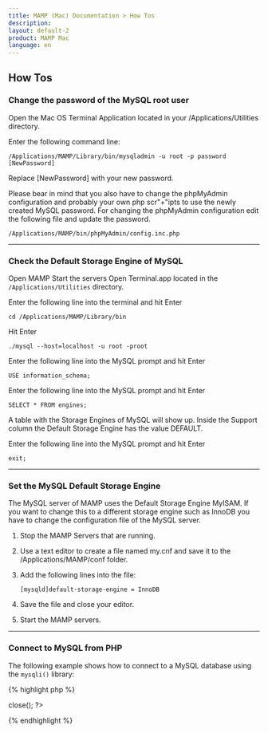 ```yaml
---
title: MAMP (Mac) Documentation > How Tos
description: 
layout: default-2
product: MAMP Mac
language: en
---
```


## How Tos

### Change the password of the MySQL root user

Open the Mac OS Terminal Application located in your /Applications/Utilities directory. 

Enter the following command line:

`/Applications/MAMP/Library/bin/mysqladmin -u root -p password [NewPassword]`

Replace [NewPassword] with your new password.

Please bear in mind that you also have to change the phpMyAdmin configuration and probably your own php scr"+"ipts to use the newly created MySQL password. For changing the phpMyAdmin configuration edit the following file and update the password.

`/Applications/MAMP/bin/phpMyAdmin/config.inc.php` 

---

### Check the Default Storage Engine of MySQL

Open MAMP
Start the servers
Open Terminal.app located in the `/Applications/Utilities` directory.

Enter the following line into the terminal and hit Enter

`cd /Applications/MAMP/Library/bin`

Hit Enter

`./mysql --host=localhost -u root -proot`

Enter the following line into the MySQL prompt and hit Enter

`USE information_schema;`

Enter the following line into the MySQL prompt and hit Enter

`SELECT * FROM engines;`

A table with the Storage Engines of MySQL will show up. Inside the Support column the Default Storage Engine has the value DEFAULT.

Enter the following line into the MySQL prompt and hit Enter

`exit;`

---

### Set the MySQL Default Storage Engine

The MySQL server of MAMP uses the Default Storage Engine MyISAM. If you want to change this to a different storage engine such as InnoDB you have to change the configuration file of the MySQL server.

1. Stop the MAMP Servers that are running.

2. Use a text editor to create a file named my.cnf and save it to the /Applications/MAMP/conf folder.

3. Add the following lines into the file:

    `[mysqld]default-storage-engine = InnoDB`

4. Save the file and close your editor.

5. Start the MAMP servers.

---

### Connect to MySQL from PHP

The following example shows how to connect to a MySQL database using the `mysqli()` library:

{% highlight php %}
<?php
  DEFINE('DB_USERNAME', 'root');
  DEFINE('DB_PASSWORD', 'root');
  DEFINE('DB_HOST', 'localhost');
  DEFINE('DB_DATABASE', 'performance_schema');

  $mysqli = new mysqli(DB_HOST, DB_USERNAME, DB_PASSWORD, DB_DATABASE);

  if (mysqli_connect_error()) {
    die('Connect Error ('.mysqli_connect_errno().') '.mysqli_connect_error());
  }

  echo 'Connected successfully.';

  $mysqli->close();
?>
{% endhighlight %}


